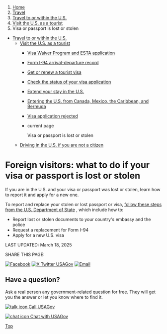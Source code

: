 1. [Home](/)
2. [Travel](/travel)
3. [Travel to or within the U.S.](/travel-to-within-us)
4. [Visit the U.S. as a tourist](/visit-united-states)
5. Visa or passport is lost or stolen

* [Travel to or within the U.S.](/travel-to-within-us)
  + [Visit the U.S. as a tourist](/visit-united-states)
    - [Visa Waiver Program and ESTA application](/visa-waiver-esta)
    - [Form I-94 arrival-departure record](/arrival-departure-record)
    - [Get or renew a tourist visa](/tourist-visa)
    - [Check the status of your visa application](/check-status-of-visa)
    - [Extend your stay in the U.S.](/extend-visa)
    - [Entering the U.S. from Canada, Mexico, the Caribbean, and Bermuda](/from-canada-mexico-caribbean)
    - [Visa application rejected](/visa-application-rejected)
    - current page

      Visa or passport is lost or stolen
  + [Driving in the U.S. if you are not a citizen](/non-citizen-driving)

Foreign visitors: what to do if your visa or passport is lost or stolen
=======================================================================

If you are in the U.S. and your visa or passport was lost or stolen, learn how to report it and apply for a new one.

To report and replace your stolen or lost passport or visa,
[follow these steps from the U.S. Department of State](https://travel.state.gov/content/travel/en/us-visas/visa-information-resources/lost-stolen-visas.html)
, which include how to:

* Report lost or stolen documents to your country's embassy and the police
* Request a replacement for Form I-94
* Apply for a new U.S. visa

LAST UPDATED:
March 18, 2025

SHARE THIS PAGE:

[![Facebook](/themes/custom/usagov/images/social-media-icons/Facebook_Icon.svg)](https://www.facebook.com/sharer/sharer.php?u=https://www.usa.gov/lost-visa-passport&v=3)
[![X Twitter USAGov](/themes/custom/usagov/images/social-media-icons/X_Twitter_Icon.svg?version=2)](https://twitter.com/intent/tweet?source=webclient&text=https://www.usa.gov/lost-visa-passport)
[![Email](/themes/custom/usagov/images/social-media-icons/Email_Icon.svg?version=2)](mailto:?subject=https://www.usa.gov/lost-visa-passport)

Have a question?
----------------

Ask a real person any government-related question for free. They will get you the answer or let you know where to find it.

[![talk icon](/themes/custom/usagov/images/ICONS_talk.png)
Call USAGov](/phone)

[![chat icon](/themes/custom/usagov/images/ICONS_chat.png)
Chat with USAGov](/chat)

[Top](#main-content)